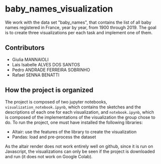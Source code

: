 # baby_names_visualization

We work with the data set "baby_names", that contains the list of all baby names registered in France, year by year, from 1900 through 2019. The goal is to create three visualizations per each task and implement one of them. 

## Contributors
-  Giulia MANNAIOLI
-  Lais Isabelle ALVES DOS SANTOS
-  Pedro ANDRADE FERREIRA SOBRINHO
-  Rafael SENNA BENATTI

## How the project is organized 

The project is composed of two jupyter notebooks, `visualization_notebook.ipynb`, which contains the sketches and the descriptions of each one for each visualization, and `notebook.ipynb`, which is composed of the implementations of the visualization the group chose to do. To run the project, one must have installed the following libraries:

- Altair: use the features of the library to create the visualization
- Pandas: load and pre-process the dataset

As the altair render does not work entirely well on github, since it is run on Javascript, the visualizations can only be seen if the project is downloaded and run (it does not work on Google Colab).